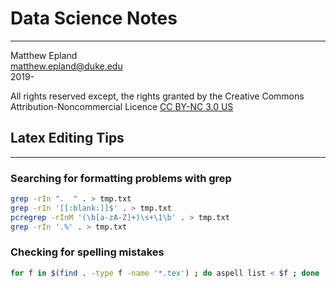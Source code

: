 # Data Science Notes
---
Matthew Epland  
matthew.epland@duke.edu  
2019-  

All rights reserved except, the rights granted by the Creative Commons Attribution-Noncommercial Licence [CC BY-NC 3.0 US](http://creativecommons.org/licenses/by-nc/3.0/us/)  

## Latex Editing Tips
---

### Searching for formatting problems with grep
```bash
grep -rIn ".  " . > tmp.txt
grep -rIn '[[:blank:]]$' . > tmp.txt
pcregrep -rInM '(\b[a-zA-Z]+)\s+\1\b' . > tmp.txt
grep -rIn '.%' . > tmp.txt
```

### Checking for spelling mistakes  
```bash
for f in $(find . -type f -name '*.tex') ; do aspell list < $f ; done | sort | uniq > tmp.txt
```
